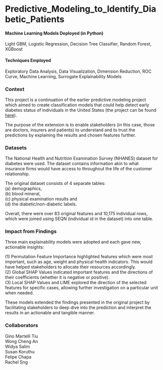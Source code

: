 # Predictive_Modeling_to_Identify_Diabetic_Patients

#### Machine Learning Models Deployed (in Python)
Light GBM, Logistic Regression, Decision Tree Classifier, Random Forest, XGBoost

#### Techniques Employed
Exploratory Data Analysis, Data Visualization, Dimension Reduction, ROC Curve, Machine Learning, Surrogate Explainability Models

### Context
This project is a continuation of the earlier predictive modeling project which aimed to create classification models that could help detect early diabetes status of individuals in the United States (the project can be found <a href="https://github.com/salimwid/Predictive_Modeling_to_Identify_Diabetic_Patients/"> here</a>). <br>

The purpose of the extension is to enable stakeholders (in this case, those are doctors, insurers and patients) to understand and to trust the predictions by explaining the results and chosen features further.

### Datasets
The National Health and Nutrition Examination Survey (NHANES) dataset for diabetes were used. The dataset contains information akin to what insurance firms would have access to throughout the life of the customer relationship.<br>

The original dataset consists of 4 separate tables: <br>
(a) demographics, <br>
(b) blood mineral, <br>
(c) physical examination results and <br>
(d) the diabetic/non-diabetic labels. <br>

Overall, there were over 83 original features and 10,175 individual rows, which were joined using SEQN (individual id in the dataset) into one table.

### Impact from Findings
Three main explainability models were adopted and each gave new, actionable insights: <br>

(1) Permutation Feature Importance highlighted features which were most important, such as age, weight and physical health indicators. This would have helped stakeholders to allocate their resources accordingly. <br>
(2) Global SHAP Values indicated important features and the directions of their coefficients (whether it is negative or positive). <br>
(3) Local SHAP Values and LIME explored the direction of the selected features for specific cases, allowing further investigation on a particular unit when needed. <br>

These models extended the findings presented in the original project by facilitating stakeholders to deep dive into the prediction and interpret the results in an actionable and tangible manner. <br>

### Collaborators
Gino Martelli Tiu <br>
Wong Cheng An <br>
Widya Salim <br>
Susan Koruthu <br>
Felipe Chapa <br>
Rachel Sng <br>
